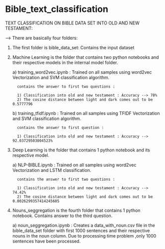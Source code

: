 # Bible_text_classification
TEXT CLASSIFICATION ON BIBLE DATA SET INTO OLD AND NEW TESTAMENT:

--> There are basically four folders:

1) The first folder is bible_data_set: Contains the input dataset

2) Machine Learning is the folder that contains two python notebooks and their respective models in the internal model folder.
	
	a) training_word2vec.ipynb : Trained on all samples using word2vec Vectorization and SVM classification algorithm.

	     contains the answer to first two questions :

	     1) Classification into old and new testament : Accuracy --> 78%
	     2) The cosine distance between light and dark comes out to be 0.5777796

	b) training_tfidf.ipynb : Trained on all samples using TFIDF Vectorization and SVM classification algorithm.

	     contains the answer to first question :

	     1) Classification into old and new testament : Accuracy --> 92.03729503804523%

3) Deep Learning is the folder that contains 1 python notebook and its respective model.

	a) NLP-BIBLE.ipynb : Trained on all samples using word2vec Vectorization and LSTM classification.

	     contains the answer to first two questions :

	     1) Classification into old and new testament : Accuracy --> 74.42%
	     2) The cosine distance between light and dark comes out to be 0.0026299357414245605

4) Nouns_seggregation is the fourth folder that contains 1 python notebook. Contains answer to the third question.

	a) noun_seggregation.ipynb : Creates a data_with_noun.csv file in the bible_data_set folder with first 1000 sentences 
				     and their respective nouns in the noun column. Due to processing time problem ,only 1000
				     sentences have been processed. 
